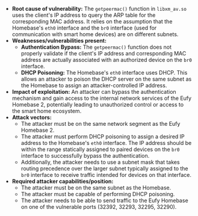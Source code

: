 - **Root cause of vulnerability:** The `getpeermac()` function in `libxm_av.so` uses the client's IP address to query the ARP table for the corresponding MAC address. It relies on the assumption that the Homebase's `eth0` interface and the `br0` interface (used for communication with smart home devices) are on different subnets.
- **Weaknesses/vulnerabilities present:**
    - **Authentication Bypass:** The `getpeermac()` function does not properly validate if the client's IP address and corresponding MAC address are actually associated with an authorized device on the `br0` interface.
    - **DHCP Poisoning:** The Homebase's `eth0` interface uses DHCP. This allows an attacker to poison the DHCP server on the same subnet as the Homebase to assign an attacker-controlled IP address.
- **Impact of exploitation:** An attacker can bypass the authentication mechanism and gain access to the internal network services of the Eufy Homebase 2, potentially leading to unauthorized control or access to the smart home ecosystem.
- **Attack vectors:**
    - The attacker must be on the same network segment as the Eufy Homebase 2.
    - The attacker must perform DHCP poisoning to assign a desired IP address to the Homebase's `eth0` interface. The IP address should be within the range statically assigned to paired devices on the `br0` interface to successfully bypass the authentication. 
    - Additionally, the attacker needs to use a subnet mask that takes routing precedence over the larger subnet typically assigned to the `br0` interface to receive traffic intended for devices on that interface.
- **Required attacker capabilities/position:**
    - The attacker must be on the same subnet as the Homebase.
    - The attacker must be capable of performing DHCP poisoning.
    - The attacker needs to be able to send traffic to the Eufy Homebase on one of the vulnerable ports (32392, 32293, 32295, 32290).